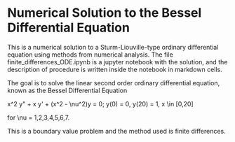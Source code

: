 # Numerical Solution to the Bessel Differential Equation

This is a numerical solution to a Sturm-Liouville-type ordinary differential equation using methods from numerical analysis. The file finite_differences_ODE.ipynb is a jupyter notebook with the solution, and the description of procedure is written inside the notebook in markdown cells.

The goal is to solve the linear second order ordinary differential equation, known as the Bessel Differential Equation

x^2 y" + x y' + (x^2 - \nu^2)y = 0; 
y(0) = 0, 
y(20) = 1, 
x \in [0,20] 

for \nu = 1,2,3,4,5,6,7.

This is a boundary value problem and the method used is finite differences.
